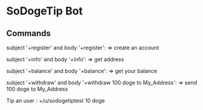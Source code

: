 # SoDogeTip Bot 

## Commands 

subject '+register' and body '+register':
    => create an account


subject '+info' and body '+info':
    => get address
   
subject '+balance' and body '+balance':
    => get your balance
  
subject '+withdraw' and body '+withdraw 100 doge to My_Address':
    => send 100 doge to My_Address
    
Tip an user : 
+/u/sodogetiptest 10 doge
